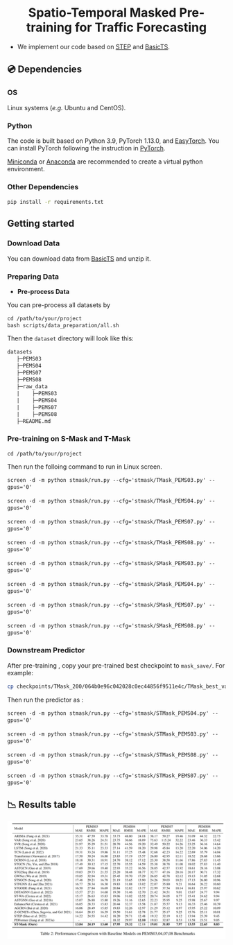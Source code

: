 

# <div align="center"> **Spatio-Temporal Masked Pre-training for Traffic Forecasting** </div>

* We implement our code based on [STEP](https://github.com/zezhishao/STEP/tree/github ) and  [BasicTS](https://github.com/zezhishao/BasicTS/tree/master).

## 💿 Dependencies

### OS

Linux systems (*e.g.* Ubuntu and CentOS). 

### Python

The code is built based on Python 3.9, PyTorch 1.13.0, and [EasyTorch](https://github.com/cnstark/easytorch).
You can install PyTorch following the instruction in [PyTorch](https://pytorch.org/get-started/locally/). 

[Miniconda](https://docs.conda.io/en/latest/miniconda.html) or [Anaconda](https://www.anaconda.com/) are recommended to create a virtual python environment.

### Other Dependencies

```bash
pip install -r requirements.txt
```



## Getting started

### Download Data

You can download data from [BasicTS](https://github.com/zezhishao/BasicTS/tree/master) and unzip it.

### Preparing Data


- **Pre-process Data**

You can pre-process all datasets by


    cd /path/to/your/project
    bash scripts/data_preparation/all.sh

Then the `dataset` directory will look like this:

```text
datasets
   ├─PEMS03
   ├─PEMS04
   ├─PEMS07
   ├─PEMS08
   ├─raw_data
   |    ├─PEMS03
   |    ├─PEMS04
   |    ├─PEMS07
   |    ├─PEMS08
   ├─README.md
```

### Pre-training on S-Mask and T-Mask

```
cd /path/to/your/project
```

Then run the folloing command to run in Linux screen.

```
screen -d -m python stmask/run.py --cfg='stmask/TMask_PEMS03.py' --gpus='0' 

screen -d -m python stmask/run.py --cfg='stmask/TMask_PEMS04.py' --gpus='0'

screen -d -m python stmask/run.py --cfg='stmask/TMask_PEMS07.py' --gpus='0' 

screen -d -m python stmask/run.py --cfg='stmask/TMask_PEMS08.py' --gpus='0'

screen -d -m python stmask/run.py --cfg='stmask/SMask_PEMS03.py' --gpus='0' 

screen -d -m python stmask/run.py --cfg='stmask/SMask_PEMS04.py' --gpus='0'

screen -d -m python stmask/run.py --cfg='stmask/SMask_PEMS07.py' --gpus='0' 

screen -d -m python stmask/run.py --cfg='stmask/SMask_PEMS08.py' --gpus='0'
```



### Downstream Predictor

After pre-training , copy your pre-trained best checkpoint to `mask_save/`.
For example:



```bash
cp checkpoints/TMask_200/064b0e96c042028c0ec44856f9511e4c/TMask_best_val_MAE.pt mask_save/TMask_PEMS04.pt
```

Then run the predictor as :

```
screen -d -m python stmask/run.py --cfg='stmask/STMask_PEMS04.py' --gpus='0' 

screen -d -m python stmask/run.py --cfg='stmask/STMask_PEMS03.py' --gpus='0' 

screen -d -m python stmask/run.py --cfg='stmask/STMask_PEMS08.py' --gpus='0'

screen -d -m python stmask/run.py --cfg='stmask/STMask_PEMS07.py' --gpus='0' 
```



## 📉  Results table

![Main results.](results/results.png)

